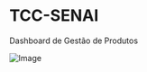 # TCC-SENAI
Dashboard de Gestão de Produtos

![Image](https://github.com/user-attachments/assets/9b263c46-78fa-496f-890f-7bbadfe4419a)
